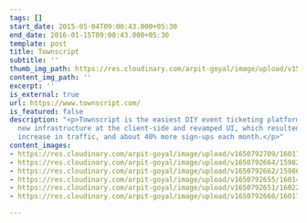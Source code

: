 ```yaml
---
tags: []
start_date: 2015-05-04T09:00:43.000+05:30
end_date: 2016-01-15T09:00:43.000+05:30
template: post
title: Townscript
subtitle: ''
thumb_img_path: https://res.cloudinary.com/arpit-goyal/image/upload/v1562815470/townscript.png
content_img_path: ''
excerpt: ''
is_external: true
url: https://www.townscript.com/
is_featured: false
description: "<p>Townscript is the easiest DIY event ticketing platform. I designed
  new infrastructure at the client-side and revamped UI, which resulted in a 200%
  increase in traffic, and about 40% more sign-ups each month.</p>"
content_images:
- https://res.cloudinary.com/arpit-goyal/image/upload/v1650792709/1601781131282_afiyyb.jpg
- https://res.cloudinary.com/arpit-goyal/image/upload/v1650792664/1598233033909_kvxgba.jpg
- https://res.cloudinary.com/arpit-goyal/image/upload/v1650792662/1598695869901_kklafj.jpg
- https://res.cloudinary.com/arpit-goyal/image/upload/v1650792655/1601418234195_emxcki.jpg
- https://res.cloudinary.com/arpit-goyal/image/upload/v1650792651/1602277160684_hcqhh0.jpg
- https://res.cloudinary.com/arpit-goyal/image/upload/v1650792660/1601750447917_s4xgmm.jpg

---
```

